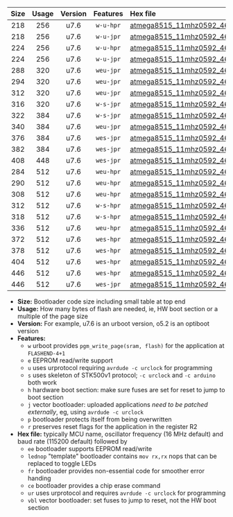 |Size|Usage|Version|Features|Hex file|
|:-:|:-:|:-:|:-:|:--|
|218|256|u7.6|`w-u-hpr`|[atmega8515_11mhz0592_460800bps_ur.hex](https://raw.githubusercontent.com/stefanrueger/urboot/main/bootloaders/atmega8515/fcpu_11mhz0592/460800_bps/atmega8515_11mhz0592_460800bps_ur.hex)|
|218|256|u7.6|`w-u-jpr`|[atmega8515_11mhz0592_460800bps_ur_vbl.hex](https://raw.githubusercontent.com/stefanrueger/urboot/main/bootloaders/atmega8515/fcpu_11mhz0592/460800_bps/atmega8515_11mhz0592_460800bps_ur_vbl.hex)|
|224|256|u7.6|`w-u-hpr`|[atmega8515_11mhz0592_460800bps_lednop_ur.hex](https://raw.githubusercontent.com/stefanrueger/urboot/main/bootloaders/atmega8515/fcpu_11mhz0592/460800_bps/atmega8515_11mhz0592_460800bps_lednop_ur.hex)|
|224|256|u7.6|`w-u-jpr`|[atmega8515_11mhz0592_460800bps_lednop_ur_vbl.hex](https://raw.githubusercontent.com/stefanrueger/urboot/main/bootloaders/atmega8515/fcpu_11mhz0592/460800_bps/atmega8515_11mhz0592_460800bps_lednop_ur_vbl.hex)|
|288|320|u7.6|`weu-jpr`|[atmega8515_11mhz0592_460800bps_ee_ur_vbl.hex](https://raw.githubusercontent.com/stefanrueger/urboot/main/bootloaders/atmega8515/fcpu_11mhz0592/460800_bps/atmega8515_11mhz0592_460800bps_ee_ur_vbl.hex)|
|294|320|u7.6|`weu-jpr`|[atmega8515_11mhz0592_460800bps_ee_lednop_ur_vbl.hex](https://raw.githubusercontent.com/stefanrueger/urboot/main/bootloaders/atmega8515/fcpu_11mhz0592/460800_bps/atmega8515_11mhz0592_460800bps_ee_lednop_ur_vbl.hex)|
|312|320|u7.6|`weu-jpr`|[atmega8515_11mhz0592_460800bps_ee_lednop_fr_ur_vbl.hex](https://raw.githubusercontent.com/stefanrueger/urboot/main/bootloaders/atmega8515/fcpu_11mhz0592/460800_bps/atmega8515_11mhz0592_460800bps_ee_lednop_fr_ur_vbl.hex)|
|316|320|u7.6|`w-s-jpr`|[atmega8515_11mhz0592_460800bps_vbl.hex](https://raw.githubusercontent.com/stefanrueger/urboot/main/bootloaders/atmega8515/fcpu_11mhz0592/460800_bps/atmega8515_11mhz0592_460800bps_vbl.hex)|
|322|384|u7.6|`w-s-jpr`|[atmega8515_11mhz0592_460800bps_lednop_vbl.hex](https://raw.githubusercontent.com/stefanrueger/urboot/main/bootloaders/atmega8515/fcpu_11mhz0592/460800_bps/atmega8515_11mhz0592_460800bps_lednop_vbl.hex)|
|340|384|u7.6|`weu-jpr`|[atmega8515_11mhz0592_460800bps_ee_lednop_fr_ce_ur_vbl.hex](https://raw.githubusercontent.com/stefanrueger/urboot/main/bootloaders/atmega8515/fcpu_11mhz0592/460800_bps/atmega8515_11mhz0592_460800bps_ee_lednop_fr_ce_ur_vbl.hex)|
|376|384|u7.6|`wes-jpr`|[atmega8515_11mhz0592_460800bps_ee_vbl.hex](https://raw.githubusercontent.com/stefanrueger/urboot/main/bootloaders/atmega8515/fcpu_11mhz0592/460800_bps/atmega8515_11mhz0592_460800bps_ee_vbl.hex)|
|382|384|u7.6|`wes-jpr`|[atmega8515_11mhz0592_460800bps_ee_lednop_vbl.hex](https://raw.githubusercontent.com/stefanrueger/urboot/main/bootloaders/atmega8515/fcpu_11mhz0592/460800_bps/atmega8515_11mhz0592_460800bps_ee_lednop_vbl.hex)|
|408|448|u7.6|`wes-jpr`|[atmega8515_11mhz0592_460800bps_ee_lednop_fr_vbl.hex](https://raw.githubusercontent.com/stefanrueger/urboot/main/bootloaders/atmega8515/fcpu_11mhz0592/460800_bps/atmega8515_11mhz0592_460800bps_ee_lednop_fr_vbl.hex)|
|284|512|u7.6|`weu-hpr`|[atmega8515_11mhz0592_460800bps_ee_ur.hex](https://raw.githubusercontent.com/stefanrueger/urboot/main/bootloaders/atmega8515/fcpu_11mhz0592/460800_bps/atmega8515_11mhz0592_460800bps_ee_ur.hex)|
|290|512|u7.6|`weu-hpr`|[atmega8515_11mhz0592_460800bps_ee_lednop_ur.hex](https://raw.githubusercontent.com/stefanrueger/urboot/main/bootloaders/atmega8515/fcpu_11mhz0592/460800_bps/atmega8515_11mhz0592_460800bps_ee_lednop_ur.hex)|
|308|512|u7.6|`weu-hpr`|[atmega8515_11mhz0592_460800bps_ee_lednop_fr_ur.hex](https://raw.githubusercontent.com/stefanrueger/urboot/main/bootloaders/atmega8515/fcpu_11mhz0592/460800_bps/atmega8515_11mhz0592_460800bps_ee_lednop_fr_ur.hex)|
|312|512|u7.6|`w-s-hpr`|[atmega8515_11mhz0592_460800bps.hex](https://raw.githubusercontent.com/stefanrueger/urboot/main/bootloaders/atmega8515/fcpu_11mhz0592/460800_bps/atmega8515_11mhz0592_460800bps.hex)|
|318|512|u7.6|`w-s-hpr`|[atmega8515_11mhz0592_460800bps_lednop.hex](https://raw.githubusercontent.com/stefanrueger/urboot/main/bootloaders/atmega8515/fcpu_11mhz0592/460800_bps/atmega8515_11mhz0592_460800bps_lednop.hex)|
|336|512|u7.6|`weu-hpr`|[atmega8515_11mhz0592_460800bps_ee_lednop_fr_ce_ur.hex](https://raw.githubusercontent.com/stefanrueger/urboot/main/bootloaders/atmega8515/fcpu_11mhz0592/460800_bps/atmega8515_11mhz0592_460800bps_ee_lednop_fr_ce_ur.hex)|
|372|512|u7.6|`wes-hpr`|[atmega8515_11mhz0592_460800bps_ee.hex](https://raw.githubusercontent.com/stefanrueger/urboot/main/bootloaders/atmega8515/fcpu_11mhz0592/460800_bps/atmega8515_11mhz0592_460800bps_ee.hex)|
|378|512|u7.6|`wes-hpr`|[atmega8515_11mhz0592_460800bps_ee_lednop.hex](https://raw.githubusercontent.com/stefanrueger/urboot/main/bootloaders/atmega8515/fcpu_11mhz0592/460800_bps/atmega8515_11mhz0592_460800bps_ee_lednop.hex)|
|404|512|u7.6|`wes-hpr`|[atmega8515_11mhz0592_460800bps_ee_lednop_fr.hex](https://raw.githubusercontent.com/stefanrueger/urboot/main/bootloaders/atmega8515/fcpu_11mhz0592/460800_bps/atmega8515_11mhz0592_460800bps_ee_lednop_fr.hex)|
|446|512|u7.6|`wes-hpr`|[atmega8515_11mhz0592_460800bps_ee_lednop_fr_ce.hex](https://raw.githubusercontent.com/stefanrueger/urboot/main/bootloaders/atmega8515/fcpu_11mhz0592/460800_bps/atmega8515_11mhz0592_460800bps_ee_lednop_fr_ce.hex)|
|446|512|u7.6|`wes-jpr`|[atmega8515_11mhz0592_460800bps_ee_lednop_fr_ce_vbl.hex](https://raw.githubusercontent.com/stefanrueger/urboot/main/bootloaders/atmega8515/fcpu_11mhz0592/460800_bps/atmega8515_11mhz0592_460800bps_ee_lednop_fr_ce_vbl.hex)|

- **Size:** Bootloader code size including small table at top end
- **Usage:** How many bytes of flash are needed, ie, HW boot section or a multiple of the page size
- **Version:** For example, u7.6 is an urboot version, o5.2 is an optiboot version
- **Features:**
  + `w` urboot provides `pgm_write_page(sram, flash)` for the application at `FLASHEND-4+1`
  + `e` EEPROM read/write support
  + `u` uses urprotocol requiring `avrdude -c urclock` for programming
  + `s` uses skeleton of STK500v1 protocol; `-c urclock` and `-c arduino` both work
  + `h` hardware boot section: make sure fuses are set for reset to jump to boot section
  + `j` vector bootloader: uploaded applications *need to be patched externally*, eg, using `avrdude -c urclock`
  + `p` bootloader protects itself from being overwritten
  + `r` preserves reset flags for the application in the register R2
- **Hex file:** typically MCU name, oscillator frequency (16 MHz default) and baud rate (115200 default) followed by
  + `ee` bootloader supports EEPROM read/write
  + `lednop` "template" bootloader contains `mov rx,rx` nops that can be replaced to toggle LEDs
  + `fr` bootloader provides non-essential code for smoother error handing
  + `ce` bootloader provides a chip erase command
  + `ur` uses urprotocol and requires `avrdude -c urclock` for programming
  + `vbl` vector bootloader: set fuses to jump to reset, not the HW boot section
